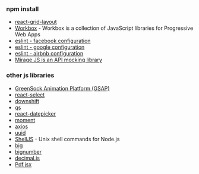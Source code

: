 ### npm install
- [react-grid-layout](https://github.com/STRML/react-grid-layout#demos)
- [Workbox](https://github.com/GoogleChrome/workbox) - Workbox is a collection of JavaScript libraries for Progressive Web Apps
- [eslint - facebook configuration](https://github.com/facebook/fbjs/tree/master/packages/eslint-config-fbjs-opensource)
- [eslint - google configuration](https://github.com/google/eslint-config-google)
- [eslint - airbnb configuration](https://github.com/airbnb/javascript/tree/master/packages/eslint-config-airbnb)
- [Mirage JS is an API mocking library](https://miragejs.com/)


### other js libraries
- [GreenSock Animation Platform (GSAP) ](https://greensock.com/get-started/)
- [react-select](https://github.com/JedWatson/react-select)
- [downshift](https://github.com/downshift-js/downshift#basic-props)
- [qs](https://github.com/ljharb/qs)
- [react-datepicker](https://github.com/Hacker0x01/react-datepicker)
- [moment](https://github.com/moment/moment)
- [axios](https://github.com/axios/axios)
- [uuid](https://github.com/uuidjs/uuid#readme)
- [ShellJS](https://github.com/shelljs/shelljs) - Unix shell commands for Node.js
- [big](https://github.com/MikeMcl/big.js/)
- [bignumber](https://github.com/MikeMcl/bignumber.js/)
- [decimal.js](https://github.com/MikeMcl/decimal.js/)
- [Pdf.jsx](https://gist.github.com/atolkachiov/dd2e257f669b1a5ca06e4f4514326d3b)